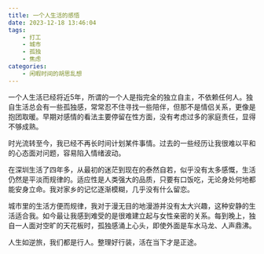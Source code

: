 ```yaml
---
title: 一个人生活的感悟
date: 2023-12-18 13:46:04
tags:
    - 打工
    - 城市
    - 孤独
    - 焦虑
categories: 
    - 闲暇时间的胡思乱想
---
```


一个人生活已经将近5年，所谓的一个人是指完全的独立自主，不依赖任何人。独自生活总会有一些孤独感，常常忍不住寻找一些陪伴，但那不是情侣关系，更像是抱团取暖。早期对感情的看法主要停留在性方面，没有考虑过多的家庭责任，显得不够成熟。

时光流转至今，我已经不再长时间计划某件事情。过去的一些经历让我很难以平和的心态面对问题，容易陷入情绪波动。

在深圳生活了四年多，从最初的迷茫到现在的泰然自若，似乎没有太多感慨，生活仍然是平淡而规律的。适应性是人类强大的品质，只要有口饭吃，无论身处何地都能安身立命。我对家乡的记忆逐渐模糊，几乎没有什么留恋。

城市里的生活方便而规律，我对于漫无目的地漫游并没有太大兴趣，这种安静的生活适合我。如今最让我感到难受的是很难建立起与女性亲密的关系。每到晚上，独自一人面对空旷的天花板时，孤独感涌上心头，即使外面是车水马龙、人声鼎沸。

人生如逆旅，我们都是行人。整理好行装，活在当下才是正途。
